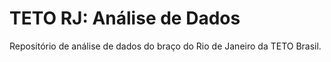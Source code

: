 # TETO RJ: Análise de Dados

Repositório de análise de dados do braço do Rio de Janeiro da TETO Brasil.
